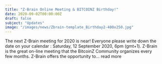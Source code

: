 ```yaml
---
title: "Z-Brain Online Meeting & BITCOINZ Birthday!"
date: 2020-09-02T00:00:00Z
draft: false
subject: "Updates"
image: "/images/news/Zbrain-template_Birthday2-400x250.jpg"
---
```


The next Z-Brain meeting for 2020 is near! Everyone please write down the date on your calendar : Saturday, 12 September 2020, 6pm (gmt+1). Z-Brain is the great on-line meeting that the BitcoinZ Community organizes every few months. Z-Brain offers the opportunity to...
read more
